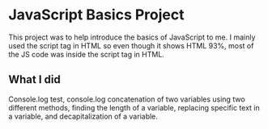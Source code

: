 # JavaScript Basics Project
This project was to help introduce the basics of JavaScript to me.
I mainly used the script tag in HTML so even though it shows HTML 93%, most of the JS code was inside the script tag in HTML.
## What I did
Console.log test, console.log concatenation of two variables using two different methods, finding the length of a variable, replacing specific text in a variable, and decapitalization of a variable.

